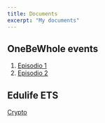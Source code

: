 ```yaml
---
title: Documents
excerpt: "My documents"
---
```


## OneBeWhole events

1. [Episodio 1](https://docs.google.com/presentation/d/1bMjseEkjzre_c-XUUk6Deoa7AOylIqJSKk8gjcWrOWg)
2. [Episodio 2](https://docs.google.com/presentation/d/1xYdcakCqig7M2fdCikabc7WD7MlXGYmqg2KAEF6TeKs)

## Edulife ETS

[Crypto](https://docs.google.com/presentation/d/1CzB422ObjMSnv7UCtEw0OiZ1nbefUbdEWy_PuXatvI8)
